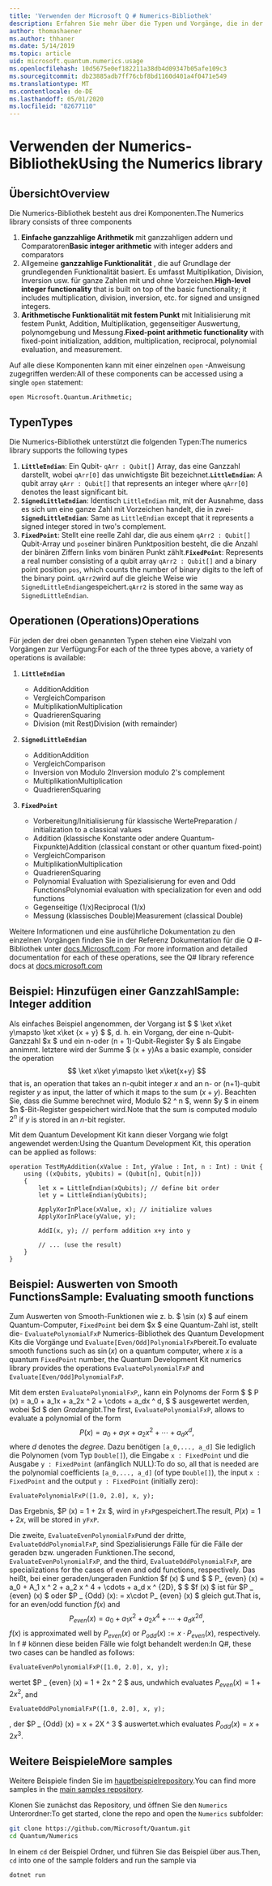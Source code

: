 ```yaml
---
title: 'Verwenden der Microsoft Q # Numerics-Bibliothek'
description: Erfahren Sie mehr über die Typen und Vorgänge, die in der Microsoft Quantum-Numerics-Bibliothek verfügbar sind.
author: thomashaener
ms.author: thhaner
ms.date: 5/14/2019
ms.topic: article
uid: microsoft.quantum.numerics.usage
ms.openlocfilehash: 10d5675e0ef182211a38db4d09347b05afe109c3
ms.sourcegitcommit: db23885adb7ff76cbf8bd1160d401a4f0471e549
ms.translationtype: MT
ms.contentlocale: de-DE
ms.lasthandoff: 05/01/2020
ms.locfileid: "82677110"
---
```

# <a name="using-the-numerics-library"></a><span data-ttu-id="b1429-103">Verwenden der Numerics-Bibliothek</span><span class="sxs-lookup"><span data-stu-id="b1429-103">Using the Numerics library</span></span>

## <a name="overview"></a><span data-ttu-id="b1429-104">Übersicht</span><span class="sxs-lookup"><span data-stu-id="b1429-104">Overview</span></span>

<span data-ttu-id="b1429-105">Die Numerics-Bibliothek besteht aus drei Komponenten.</span><span class="sxs-lookup"><span data-stu-id="b1429-105">The Numerics library consists of three components</span></span>

1. <span data-ttu-id="b1429-106">**Einfache ganzzahlige Arithmetik** mit ganzzahligen addern und Comparatoren</span><span class="sxs-lookup"><span data-stu-id="b1429-106">**Basic integer arithmetic** with integer adders and comparators</span></span>
1. <span data-ttu-id="b1429-107">Allgemeine **ganzzahlige Funktionalität** , die auf Grundlage der grundlegenden Funktionalität basiert. Es umfasst Multiplikation, Division, Inversion usw.  für ganze Zahlen mit und ohne Vorzeichen.</span><span class="sxs-lookup"><span data-stu-id="b1429-107">**High-level integer functionality** that is built on top of the basic  functionality; it includes multiplication, division, inversion, etc.  for signed and unsigned integers.</span></span>
1. <span data-ttu-id="b1429-108">**Arithmetische Funktionalität mit festem Punkt** mit Initialisierung mit festem Punkt, Addition, Multiplikation, gegenseitiger Auswertung, polynomgebung und Messung.</span><span class="sxs-lookup"><span data-stu-id="b1429-108">**Fixed-point arithmetic functionality** with fixed-point initialization,  addition, multiplication, reciprocal, polynomial evaluation, and measurement.</span></span>

<span data-ttu-id="b1429-109">Auf alle diese Komponenten kann mit einer einzelnen `open` -Anweisung zugegriffen werden:</span><span class="sxs-lookup"><span data-stu-id="b1429-109">All of these components can be accessed using a single `open` statement:</span></span>
```qsharp
open Microsoft.Quantum.Arithmetic;
```

## <a name="types"></a><span data-ttu-id="b1429-110">Typen</span><span class="sxs-lookup"><span data-stu-id="b1429-110">Types</span></span>

<span data-ttu-id="b1429-111">Die Numerics-Bibliothek unterstützt die folgenden Typen:</span><span class="sxs-lookup"><span data-stu-id="b1429-111">The numerics library supports the following types</span></span>

1. <span data-ttu-id="b1429-112">**`LittleEndian`**: Ein Qubit- `qArr : Qubit[]` Array, das eine Ganzzahl darstellt, wobei `qArr[0]` das unwichtigste Bit bezeichnet.</span><span class="sxs-lookup"><span data-stu-id="b1429-112">**`LittleEndian`**: A qubit array `qArr : Qubit[]` that represents an integer where `qArr[0]` denotes the least significant bit.</span></span>
1. <span data-ttu-id="b1429-113">**`SignedLittleEndian`**: Identisch `LittleEndian` mit, mit der Ausnahme, dass es sich um eine ganze Zahl mit Vorzeichen handelt, die in zwei-</span><span class="sxs-lookup"><span data-stu-id="b1429-113">**`SignedLittleEndian`**: Same as `LittleEndian` except that it represents a signed integer stored in two's complement.</span></span>
1. <span data-ttu-id="b1429-114">**`FixedPoint`**: Stellt eine reelle Zahl dar, die aus einem `qArr2 : Qubit[]` Qubit-Array und `pos`einer binären Punktposition besteht, die die Anzahl der binären Ziffern links vom binären Punkt zählt.</span><span class="sxs-lookup"><span data-stu-id="b1429-114">**`FixedPoint`**: Represents a real number consisting of a qubit array `qArr2 : Qubit[]` and a binary point position `pos`, which counts the number of binary digits to the left of the binary point.</span></span> <span data-ttu-id="b1429-115">`qArr2`wird auf die gleiche Weise wie `SignedLittleEndian`gespeichert.</span><span class="sxs-lookup"><span data-stu-id="b1429-115">`qArr2` is stored in the same way as `SignedLittleEndian`.</span></span>

## <a name="operations"></a><span data-ttu-id="b1429-116">Operationen (Operations)</span><span class="sxs-lookup"><span data-stu-id="b1429-116">Operations</span></span>

<span data-ttu-id="b1429-117">Für jeden der drei oben genannten Typen stehen eine Vielzahl von Vorgängen zur Verfügung:</span><span class="sxs-lookup"><span data-stu-id="b1429-117">For each of the three types above, a variety of operations is available:</span></span>

1. **`LittleEndian`**
    - <span data-ttu-id="b1429-118">Addition</span><span class="sxs-lookup"><span data-stu-id="b1429-118">Addition</span></span>
    - <span data-ttu-id="b1429-119">Vergleich</span><span class="sxs-lookup"><span data-stu-id="b1429-119">Comparison</span></span>
    - <span data-ttu-id="b1429-120">Multiplikation</span><span class="sxs-lookup"><span data-stu-id="b1429-120">Multiplication</span></span>
    - <span data-ttu-id="b1429-121">Quadrieren</span><span class="sxs-lookup"><span data-stu-id="b1429-121">Squaring</span></span>
    - <span data-ttu-id="b1429-122">Division (mit Rest)</span><span class="sxs-lookup"><span data-stu-id="b1429-122">Division (with remainder)</span></span>

1. **`SignedLittleEndian`**
    - <span data-ttu-id="b1429-123">Addition</span><span class="sxs-lookup"><span data-stu-id="b1429-123">Addition</span></span>
    - <span data-ttu-id="b1429-124">Vergleich</span><span class="sxs-lookup"><span data-stu-id="b1429-124">Comparison</span></span>
    - <span data-ttu-id="b1429-125">Inversion von Modulo 2</span><span class="sxs-lookup"><span data-stu-id="b1429-125">Inversion modulo 2's complement</span></span>
    - <span data-ttu-id="b1429-126">Multiplikation</span><span class="sxs-lookup"><span data-stu-id="b1429-126">Multiplication</span></span>
    - <span data-ttu-id="b1429-127">Quadrieren</span><span class="sxs-lookup"><span data-stu-id="b1429-127">Squaring</span></span>

1. **`FixedPoint`**
    - <span data-ttu-id="b1429-128">Vorbereitung/Initialisierung für klassische Werte</span><span class="sxs-lookup"><span data-stu-id="b1429-128">Preparation / initialization to a classical values</span></span>
    - <span data-ttu-id="b1429-129">Addition (klassische Konstante oder andere Quantum-Fixpunkte)</span><span class="sxs-lookup"><span data-stu-id="b1429-129">Addition (classical constant or other quantum fixed-point)</span></span>
    - <span data-ttu-id="b1429-130">Vergleich</span><span class="sxs-lookup"><span data-stu-id="b1429-130">Comparison</span></span>
    - <span data-ttu-id="b1429-131">Multiplikation</span><span class="sxs-lookup"><span data-stu-id="b1429-131">Multiplication</span></span>
    - <span data-ttu-id="b1429-132">Quadrieren</span><span class="sxs-lookup"><span data-stu-id="b1429-132">Squaring</span></span>
    - <span data-ttu-id="b1429-133">Polynomial Evaluation with Spezialisierung for even and Odd Functions</span><span class="sxs-lookup"><span data-stu-id="b1429-133">Polynomial evaluation with specialization for even and odd functions</span></span>
    - <span data-ttu-id="b1429-134">Gegenseitige (1/x)</span><span class="sxs-lookup"><span data-stu-id="b1429-134">Reciprocal (1/x)</span></span>
    - <span data-ttu-id="b1429-135">Messung (klassisches Double)</span><span class="sxs-lookup"><span data-stu-id="b1429-135">Measurement (classical Double)</span></span>

<span data-ttu-id="b1429-136">Weitere Informationen und eine ausführliche Dokumentation zu den einzelnen Vorgängen finden Sie in der Referenz Dokumentation für die Q #-Bibliothek unter [docs.Microsoft.com](https://docs.microsoft.com/quantum) .</span><span class="sxs-lookup"><span data-stu-id="b1429-136">For more information and detailed documentation for each of these operations, see the Q# library reference docs at [docs.microsoft.com](https://docs.microsoft.com/quantum)</span></span>

## <a name="sample-integer-addition"></a><span data-ttu-id="b1429-137">Beispiel: Hinzufügen einer Ganzzahl</span><span class="sxs-lookup"><span data-stu-id="b1429-137">Sample: Integer addition</span></span>

<span data-ttu-id="b1429-138">Als einfaches Beispiel angenommen, der Vorgang ist $ $ \ket x\ket y\mapsto \ket x\ket {x + y} $ $, d. h. ein Vorgang, der eine n-Qubit-Ganzzahl $x $ und ein n-oder (n + 1)-Qubit-Register $y $ als Eingabe annimmt. letztere wird der Summe $ (x + y)</span><span class="sxs-lookup"><span data-stu-id="b1429-138">As a basic example, consider the operation $$ \ket x\ket y\mapsto \ket x\ket{x+y} $$ that is, an operation that takes an n-qubit integer $x$ and an n- or (n+1)-qubit register $y$ as input, the latter of which it maps to the sum $(x+y)$.</span></span> <span data-ttu-id="b1429-139">Beachten Sie, dass die Summe berechnet wird, Modulo $2 ^ n $, wenn $y $ in einem $n $-Bit-Register gespeichert wird.</span><span class="sxs-lookup"><span data-stu-id="b1429-139">Note that the sum is computed modulo $2^n$ if $y$ is stored in an $n$-bit register.</span></span>

<span data-ttu-id="b1429-140">Mit dem Quantum Development Kit kann dieser Vorgang wie folgt angewendet werden:</span><span class="sxs-lookup"><span data-stu-id="b1429-140">Using the Quantum Development Kit, this operation can be applied as follows:</span></span>
```qsharp
operation TestMyAddition(xValue : Int, yValue : Int, n : Int) : Unit {
    using ((xQubits, yQubits) = (Qubit[n], Qubit[n]))
    {
        let x = LittleEndian(xQubits); // define bit order
        let y = LittleEndian(yQubits);
        
        ApplyXorInPlace(xValue, x); // initialize values
        ApplyXorInPlace(yValue, y);
        
        AddI(x, y); // perform addition x+y into y
        
        // ... (use the result)
    }
}
```

## <a name="sample-evaluating-smooth-functions"></a><span data-ttu-id="b1429-141">Beispiel: Auswerten von Smooth Functions</span><span class="sxs-lookup"><span data-stu-id="b1429-141">Sample: Evaluating smooth functions</span></span>

<span data-ttu-id="b1429-142">Zum Auswerten von Smooth-Funktionen wie z. b. $ \sin (x) $ auf einem Quantum-Computer, `FixedPoint` bei dem $x $ eine Quantum-Zahl ist, stellt die- `EvaluatePolynomialFxP` Numerics-Bibliothek des Quantum Development Kits die Vorgänge und `Evaluate[Even/Odd]PolynomialFxP`bereit.</span><span class="sxs-lookup"><span data-stu-id="b1429-142">To evaluate smooth functions such as $\sin(x)$ on a quantum computer, where $x$ is a quantum `FixedPoint` number, the Quantum Development Kit numerics library provides the operations `EvaluatePolynomialFxP` and `Evaluate[Even/Odd]PolynomialFxP`.</span></span>

<span data-ttu-id="b1429-143">Mit dem ersten `EvaluatePolynomialFxP`,, kann ein Polynoms der Form $ $ P (x) = a_0 + a_1x + a_2x ^ 2 + \cdots + a_dx ^ d, $ $ ausgewertet werden, wobei $d $ den *Grad*angibt.</span><span class="sxs-lookup"><span data-stu-id="b1429-143">The first, `EvaluatePolynomialFxP`, allows to evaluate a polynomial of the form $$ P(x) = a_0 + a_1x + a_2x^2 + \cdots + a_dx^d, $$ where $d$ denotes the *degree*.</span></span> <span data-ttu-id="b1429-144">Dazu benötigen `[a_0,..., a_d]` Sie lediglich die Polynomen (vom Typ `Double[]`), die Eingabe `x : FixedPoint` und die Ausgabe `y : FixedPoint` (anfänglich NULL):</span><span class="sxs-lookup"><span data-stu-id="b1429-144">To do so, all that is needed are the polynomial coefficients `[a_0,..., a_d]` (of type `Double[]`), the input `x : FixedPoint` and the output `y : FixedPoint` (initially zero):</span></span>
```qsharp
EvaluatePolynomialFxP([1.0, 2.0], x, y);
```
<span data-ttu-id="b1429-145">Das Ergebnis, $P (x) = 1 + 2x $, wird in `yFxP`gespeichert.</span><span class="sxs-lookup"><span data-stu-id="b1429-145">The result, $P(x)=1+2x$, will be stored in `yFxP`.</span></span>

<span data-ttu-id="b1429-146">Die zweite, `EvaluateEvenPolynomialFxP`und der dritte, `EvaluateOddPolynomialFxP`, sind Spezialisierungs Fälle für die Fälle der geraden bzw. ungeraden Funktionen.</span><span class="sxs-lookup"><span data-stu-id="b1429-146">The second, `EvaluateEvenPolynomialFxP`, and the third, `EvaluateOddPolynomialFxP`, are specializations for the cases of even and odd functions, respectively.</span></span> <span data-ttu-id="b1429-147">Das heißt, bei einer geraden/ungeraden Funktion $f (x) $ und $ $ P_ {even} (x) = a_0 + A_1 x ^ 2 + a_2 x ^ 4 + \cdots + a_d x ^ {2D}, $ $ $f (x) $ ist für $P _ {even} (x) $ oder $P _ {Odd} (x): = x\cdot P_ {even} (x) $ gleich gut.</span><span class="sxs-lookup"><span data-stu-id="b1429-147">That is, for an even/odd function $f(x)$ and $$ P_{even}(x)=a_0 + a_1 x^2 + a_2 x^4 + \cdots + a_d x^{2d}, $$ $f(x)$ is approximated well by $P_{even}(x)$ or $P_{odd}(x) := x\cdot P_{even}(x)$, respectively.</span></span>
<span data-ttu-id="b1429-148">In f # können diese beiden Fälle wie folgt behandelt werden:</span><span class="sxs-lookup"><span data-stu-id="b1429-148">In Q#, these two cases can be handled as follows:</span></span>
```qsharp
EvaluateEvenPolynomialFxP([1.0, 2.0], x, y);
```
<span data-ttu-id="b1429-149">wertet $P _ {even} (x) = 1 + 2x ^ 2 $ aus, und</span><span class="sxs-lookup"><span data-stu-id="b1429-149">which evaluates $P_{even}(x) = 1 + 2x^2$, and</span></span>
```qsharp
EvaluateOddPolynomialFxP([1.0, 2.0], x, y);
```
<span data-ttu-id="b1429-150">, der $P _ {Odd} (x) = x + 2X ^ 3 $ auswertet.</span><span class="sxs-lookup"><span data-stu-id="b1429-150">which evaluates $P_{odd}(x) = x + 2x^3$.</span></span>

## <a name="more-samples"></a><span data-ttu-id="b1429-151">Weitere Beispiele</span><span class="sxs-lookup"><span data-stu-id="b1429-151">More samples</span></span>

<span data-ttu-id="b1429-152">Weitere Beispiele finden Sie im [hauptbeispielrepository](https://github.com/Microsoft/Quantum).</span><span class="sxs-lookup"><span data-stu-id="b1429-152">You can find more samples in the [main samples repository](https://github.com/Microsoft/Quantum).</span></span>

<span data-ttu-id="b1429-153">Klonen Sie zunächst das Repository, und öffnen Sie den `Numerics` Unterordner:</span><span class="sxs-lookup"><span data-stu-id="b1429-153">To get started, clone the repo and open the `Numerics` subfolder:</span></span>

```bash
git clone https://github.com/Microsoft/Quantum.git
cd Quantum/Numerics
```

<span data-ttu-id="b1429-154">In einem `cd` der Beispiel Ordner, und führen Sie das Beispiel über aus.</span><span class="sxs-lookup"><span data-stu-id="b1429-154">Then, `cd` into one of the sample folders and run the sample via</span></span>

```bash
dotnet run
```
